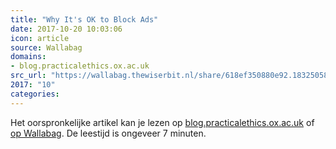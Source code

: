 ```yaml
---
title: "Why It's OK to Block Ads"
date: 2017-10-20 10:03:06
icon: article
source: Wallabag
domains:
- blog.practicalethics.ox.ac.uk
src_url: "https://wallabag.thewiserbit.nl/share/618ef350880e92.18325058"
2017: "10"
categories:
---
```

Het oorspronkelijke artikel kan je lezen op [blog.practicalethics.ox.ac.uk](http://blog.practicalethics.ox.ac.uk/2015/10/why-its-ok-to-block-ads/) of [op Wallabag](https://wallabag.thewiserbit.nl/share/618ef350880e92.18325058). De leestijd is ongeveer 7 minuten.
